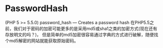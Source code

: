 # PasswordHash
(PHP 5 >= 5.5.0)
password_hash — Creates a password hash
在PHP5.5之前，我们对于密码的加密可能更多的是采用md5或sha1之类的加密方式(现在还有存放明文的吗？)，
但是简单的md5加密很容易通过字典的方式进行破解，随便找个md5解密的网站就能获取原始密码。
